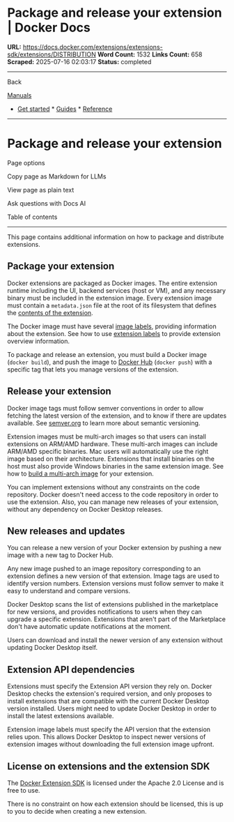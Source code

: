 # Package and release your extension | Docker Docs

**URL:** https://docs.docker.com/extensions/extensions-sdk/extensions/DISTRIBUTION
**Word Count:** 1532
**Links Count:** 658
**Scraped:** 2025-07-16 02:03:17
**Status:** completed

---

Back

[Manuals](https://docs.docker.com/manuals/)

  * [Get started](https://docs.docker.com/get-started/)   * [Guides](https://docs.docker.com/guides/)   * [Reference](https://docs.docker.com/reference/)

* * *

# Package and release your extension

Page options

Copy page as Markdown for LLMs

View page as plain text

Ask questions with Docs AI

Table of contents

* * *

This page contains additional information on how to package and distribute extensions.

## Package your extension

Docker extensions are packaged as Docker images. The entire extension runtime including the UI, backend services \(host or VM\), and any necessary binary must be included in the extension image. Every extension image must contain a `metadata.json` file at the root of its filesystem that defines the [contents of the extension](https://docs.docker.com/extensions/extensions-sdk/architecture/metadata/).

The Docker image must have several [image labels](https://docs.docker.com/extensions/extensions-sdk/extensions/labels/), providing information about the extension. See how to use [extension labels](https://docs.docker.com/extensions/extensions-sdk/extensions/labels/) to provide extension overview information.

To package and release an extension, you must build a Docker image \(`docker build`\), and push the image to [Docker Hub](https://hub.docker.com/) \(`docker push`\) with a specific tag that lets you manage versions of the extension.

## Release your extension

Docker image tags must follow semver conventions in order to allow fetching the latest version of the extension, and to know if there are updates available. See [semver.org](https://semver.org/) to learn more about semantic versioning.

Extension images must be multi-arch images so that users can install extensions on ARM/AMD hardware. These multi-arch images can include ARM/AMD specific binaries. Mac users will automatically use the right image based on their architecture. Extensions that install binaries on the host must also provide Windows binaries in the same extension image. See how to [build a multi-arch image](https://docs.docker.com/extensions/extensions-sdk/extensions/multi-arch/) for your extension.

You can implement extensions without any constraints on the code repository. Docker doesn't need access to the code repository in order to use the extension. Also, you can manage new releases of your extension, without any dependency on Docker Desktop releases.

## New releases and updates

You can release a new version of your Docker extension by pushing a new image with a new tag to Docker Hub.

Any new image pushed to an image repository corresponding to an extension defines a new version of that extension. Image tags are used to identify version numbers. Extension versions must follow semver to make it easy to understand and compare versions.

Docker Desktop scans the list of extensions published in the marketplace for new versions, and provides notifications to users when they can upgrade a specific extension. Extensions that aren't part of the Marketplace don't have automatic update notifications at the moment.

Users can download and install the newer version of any extension without updating Docker Desktop itself.

## Extension API dependencies

Extensions must specify the Extension API version they rely on. Docker Desktop checks the extension's required version, and only proposes to install extensions that are compatible with the current Docker Desktop version installed. Users might need to update Docker Desktop in order to install the latest extensions available.

Extension image labels must specify the API version that the extension relies upon. This allows Docker Desktop to inspect newer versions of extension images without downloading the full extension image upfront.

## License on extensions and the extension SDK

The [Docker Extension SDK](https://www.npmjs.com/package/@docker/extension-api-client) is licensed under the Apache 2.0 License and is free to use.

There is no constraint on how each extension should be licensed, this is up to you to decide when creating a new extension.